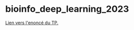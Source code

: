 # bioinfo_deep_learning_2023

[Lien vers l'enoncé du TP.]("https://github.com/Kontrabass2018/bioinfo_deep_learning_2023/blob/main/TP6_bin3002.html")
